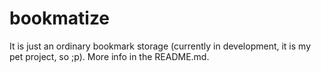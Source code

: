 # bookmatize
It is just an ordinary bookmark storage (currently in development, it is my pet project, so ;p). More info in the README.md.
